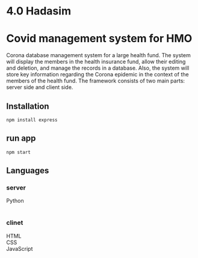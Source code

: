 # 4.0 Hadasim

# Covid management system for HMO
Corona database management system for a large health fund. The system will display the members in the health insurance fund, allow their editing and deletion, and manage the records in a database.
Also, the system will store key information regarding the Corona epidemic in the context of the members of the health fund.
The framework consists of two main parts: server side and client side.

## Installation
```npm install express```

## run app
```npm start```

## Languages
### server
 Python 
<br />
<br />
 ### clinet
HTML <br />
CSS <br />
JavaScript <br />



